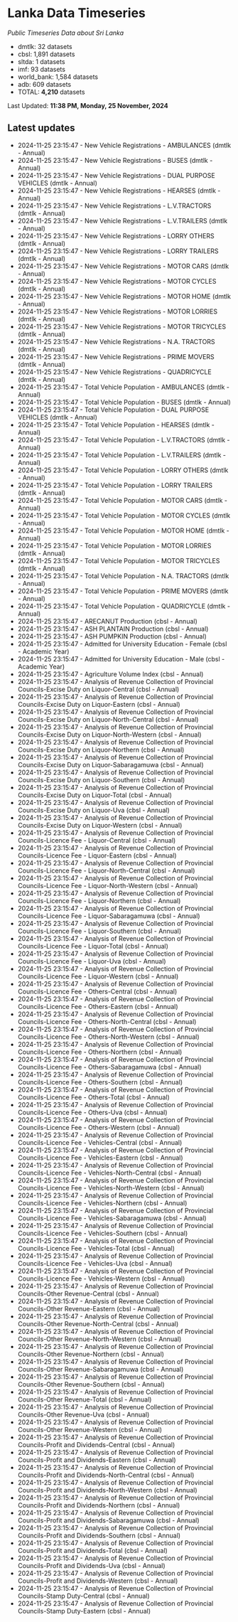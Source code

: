 # Lanka Data Timeseries
*Public Timeseries Data about Sri Lanka*

* dmtlk: 32 datasets
* cbsl: 1,891 datasets
* sltda: 1 datasets
* imf: 93 datasets
* world_bank: 1,584 datasets
* adb: 609 datasets
* TOTAL: **4,210** datasets

Last Updated: **11:38 PM, Monday, 25 November, 2024**

## Latest updates

* 2024-11-25 23:15:47 - New Vehicle Registrations - AMBULANCES (dmtlk - Annual)
* 2024-11-25 23:15:47 - New Vehicle Registrations - BUSES (dmtlk - Annual)
* 2024-11-25 23:15:47 - New Vehicle Registrations - DUAL PURPOSE VEHICLES (dmtlk - Annual)
* 2024-11-25 23:15:47 - New Vehicle Registrations - HEARSES (dmtlk - Annual)
* 2024-11-25 23:15:47 - New Vehicle Registrations - L.V.TRACTORS (dmtlk - Annual)
* 2024-11-25 23:15:47 - New Vehicle Registrations - L.V.TRAILERS (dmtlk - Annual)
* 2024-11-25 23:15:47 - New Vehicle Registrations - LORRY OTHERS (dmtlk - Annual)
* 2024-11-25 23:15:47 - New Vehicle Registrations - LORRY TRAILERS (dmtlk - Annual)
* 2024-11-25 23:15:47 - New Vehicle Registrations - MOTOR CARS (dmtlk - Annual)
* 2024-11-25 23:15:47 - New Vehicle Registrations - MOTOR CYCLES (dmtlk - Annual)
* 2024-11-25 23:15:47 - New Vehicle Registrations - MOTOR HOME (dmtlk - Annual)
* 2024-11-25 23:15:47 - New Vehicle Registrations - MOTOR LORRIES (dmtlk - Annual)
* 2024-11-25 23:15:47 - New Vehicle Registrations - MOTOR TRICYCLES (dmtlk - Annual)
* 2024-11-25 23:15:47 - New Vehicle Registrations - N.A. TRACTORS (dmtlk - Annual)
* 2024-11-25 23:15:47 - New Vehicle Registrations - PRIME MOVERS (dmtlk - Annual)
* 2024-11-25 23:15:47 - New Vehicle Registrations - QUADRICYCLE (dmtlk - Annual)
* 2024-11-25 23:15:47 - Total Vehicle Population - AMBULANCES (dmtlk - Annual)
* 2024-11-25 23:15:47 - Total Vehicle Population - BUSES (dmtlk - Annual)
* 2024-11-25 23:15:47 - Total Vehicle Population - DUAL PURPOSE VEHICLES (dmtlk - Annual)
* 2024-11-25 23:15:47 - Total Vehicle Population - HEARSES (dmtlk - Annual)
* 2024-11-25 23:15:47 - Total Vehicle Population - L.V.TRACTORS (dmtlk - Annual)
* 2024-11-25 23:15:47 - Total Vehicle Population - L.V.TRAILERS (dmtlk - Annual)
* 2024-11-25 23:15:47 - Total Vehicle Population - LORRY OTHERS (dmtlk - Annual)
* 2024-11-25 23:15:47 - Total Vehicle Population - LORRY TRAILERS (dmtlk - Annual)
* 2024-11-25 23:15:47 - Total Vehicle Population - MOTOR CARS (dmtlk - Annual)
* 2024-11-25 23:15:47 - Total Vehicle Population - MOTOR CYCLES (dmtlk - Annual)
* 2024-11-25 23:15:47 - Total Vehicle Population - MOTOR HOME (dmtlk - Annual)
* 2024-11-25 23:15:47 - Total Vehicle Population - MOTOR LORRIES (dmtlk - Annual)
* 2024-11-25 23:15:47 - Total Vehicle Population - MOTOR TRICYCLES (dmtlk - Annual)
* 2024-11-25 23:15:47 - Total Vehicle Population - N.A. TRACTORS (dmtlk - Annual)
* 2024-11-25 23:15:47 - Total Vehicle Population - PRIME MOVERS (dmtlk - Annual)
* 2024-11-25 23:15:47 - Total Vehicle Population - QUADRICYCLE (dmtlk - Annual)
* 2024-11-25 23:15:47 - ARECANUT Production (cbsl - Annual)
* 2024-11-25 23:15:47 - ASH PLANTAIN Production (cbsl - Annual)
* 2024-11-25 23:15:47 - ASH PUMPKIN Production (cbsl - Annual)
* 2024-11-25 23:15:47 - Admitted for University Education - Female (cbsl - Academic Year)
* 2024-11-25 23:15:47 - Admitted for University Education - Male (cbsl - Academic Year)
* 2024-11-25 23:15:47 - Agriculture Volume Index (cbsl - Annual)
* 2024-11-25 23:15:47 - Analysis of Revenue Collection of Provincial Councils-Excise Duty on Liquor-Central (cbsl - Annual)
* 2024-11-25 23:15:47 - Analysis of Revenue Collection of Provincial Councils-Excise Duty on Liquor-Eastern (cbsl - Annual)
* 2024-11-25 23:15:47 - Analysis of Revenue Collection of Provincial Councils-Excise Duty on Liquor-North-Central (cbsl - Annual)
* 2024-11-25 23:15:47 - Analysis of Revenue Collection of Provincial Councils-Excise Duty on Liquor-North-Western (cbsl - Annual)
* 2024-11-25 23:15:47 - Analysis of Revenue Collection of Provincial Councils-Excise Duty on Liquor-Northern (cbsl - Annual)
* 2024-11-25 23:15:47 - Analysis of Revenue Collection of Provincial Councils-Excise Duty on Liquor-Sabaragamuwa (cbsl - Annual)
* 2024-11-25 23:15:47 - Analysis of Revenue Collection of Provincial Councils-Excise Duty on Liquor-Southern (cbsl - Annual)
* 2024-11-25 23:15:47 - Analysis of Revenue Collection of Provincial Councils-Excise Duty on Liquor-Total (cbsl - Annual)
* 2024-11-25 23:15:47 - Analysis of Revenue Collection of Provincial Councils-Excise Duty on Liquor-Uva (cbsl - Annual)
* 2024-11-25 23:15:47 - Analysis of Revenue Collection of Provincial Councils-Excise Duty on Liquor-Western (cbsl - Annual)
* 2024-11-25 23:15:47 - Analysis of Revenue Collection of Provincial Councils-Licence Fee - Liquor-Central (cbsl - Annual)
* 2024-11-25 23:15:47 - Analysis of Revenue Collection of Provincial Councils-Licence Fee - Liquor-Eastern (cbsl - Annual)
* 2024-11-25 23:15:47 - Analysis of Revenue Collection of Provincial Councils-Licence Fee - Liquor-North-Central (cbsl - Annual)
* 2024-11-25 23:15:47 - Analysis of Revenue Collection of Provincial Councils-Licence Fee - Liquor-North-Western (cbsl - Annual)
* 2024-11-25 23:15:47 - Analysis of Revenue Collection of Provincial Councils-Licence Fee - Liquor-Northern (cbsl - Annual)
* 2024-11-25 23:15:47 - Analysis of Revenue Collection of Provincial Councils-Licence Fee - Liquor-Sabaragamuwa (cbsl - Annual)
* 2024-11-25 23:15:47 - Analysis of Revenue Collection of Provincial Councils-Licence Fee - Liquor-Southern (cbsl - Annual)
* 2024-11-25 23:15:47 - Analysis of Revenue Collection of Provincial Councils-Licence Fee - Liquor-Total (cbsl - Annual)
* 2024-11-25 23:15:47 - Analysis of Revenue Collection of Provincial Councils-Licence Fee - Liquor-Uva (cbsl - Annual)
* 2024-11-25 23:15:47 - Analysis of Revenue Collection of Provincial Councils-Licence Fee - Liquor-Western (cbsl - Annual)
* 2024-11-25 23:15:47 - Analysis of Revenue Collection of Provincial Councils-Licence Fee - Others-Central (cbsl - Annual)
* 2024-11-25 23:15:47 - Analysis of Revenue Collection of Provincial Councils-Licence Fee - Others-Eastern (cbsl - Annual)
* 2024-11-25 23:15:47 - Analysis of Revenue Collection of Provincial Councils-Licence Fee - Others-North-Central (cbsl - Annual)
* 2024-11-25 23:15:47 - Analysis of Revenue Collection of Provincial Councils-Licence Fee - Others-North-Western (cbsl - Annual)
* 2024-11-25 23:15:47 - Analysis of Revenue Collection of Provincial Councils-Licence Fee - Others-Northern (cbsl - Annual)
* 2024-11-25 23:15:47 - Analysis of Revenue Collection of Provincial Councils-Licence Fee - Others-Sabaragamuwa (cbsl - Annual)
* 2024-11-25 23:15:47 - Analysis of Revenue Collection of Provincial Councils-Licence Fee - Others-Southern (cbsl - Annual)
* 2024-11-25 23:15:47 - Analysis of Revenue Collection of Provincial Councils-Licence Fee - Others-Total (cbsl - Annual)
* 2024-11-25 23:15:47 - Analysis of Revenue Collection of Provincial Councils-Licence Fee - Others-Uva (cbsl - Annual)
* 2024-11-25 23:15:47 - Analysis of Revenue Collection of Provincial Councils-Licence Fee - Others-Western (cbsl - Annual)
* 2024-11-25 23:15:47 - Analysis of Revenue Collection of Provincial Councils-Licence Fee - Vehicles-Central (cbsl - Annual)
* 2024-11-25 23:15:47 - Analysis of Revenue Collection of Provincial Councils-Licence Fee - Vehicles-Eastern (cbsl - Annual)
* 2024-11-25 23:15:47 - Analysis of Revenue Collection of Provincial Councils-Licence Fee - Vehicles-North-Central (cbsl - Annual)
* 2024-11-25 23:15:47 - Analysis of Revenue Collection of Provincial Councils-Licence Fee - Vehicles-North-Western (cbsl - Annual)
* 2024-11-25 23:15:47 - Analysis of Revenue Collection of Provincial Councils-Licence Fee - Vehicles-Northern (cbsl - Annual)
* 2024-11-25 23:15:47 - Analysis of Revenue Collection of Provincial Councils-Licence Fee - Vehicles-Sabaragamuwa (cbsl - Annual)
* 2024-11-25 23:15:47 - Analysis of Revenue Collection of Provincial Councils-Licence Fee - Vehicles-Southern (cbsl - Annual)
* 2024-11-25 23:15:47 - Analysis of Revenue Collection of Provincial Councils-Licence Fee - Vehicles-Total (cbsl - Annual)
* 2024-11-25 23:15:47 - Analysis of Revenue Collection of Provincial Councils-Licence Fee - Vehicles-Uva (cbsl - Annual)
* 2024-11-25 23:15:47 - Analysis of Revenue Collection of Provincial Councils-Licence Fee - Vehicles-Western (cbsl - Annual)
* 2024-11-25 23:15:47 - Analysis of Revenue Collection of Provincial Councils-Other Revenue-Central (cbsl - Annual)
* 2024-11-25 23:15:47 - Analysis of Revenue Collection of Provincial Councils-Other Revenue-Eastern (cbsl - Annual)
* 2024-11-25 23:15:47 - Analysis of Revenue Collection of Provincial Councils-Other Revenue-North-Central (cbsl - Annual)
* 2024-11-25 23:15:47 - Analysis of Revenue Collection of Provincial Councils-Other Revenue-North-Western (cbsl - Annual)
* 2024-11-25 23:15:47 - Analysis of Revenue Collection of Provincial Councils-Other Revenue-Northern (cbsl - Annual)
* 2024-11-25 23:15:47 - Analysis of Revenue Collection of Provincial Councils-Other Revenue-Sabaragamuwa (cbsl - Annual)
* 2024-11-25 23:15:47 - Analysis of Revenue Collection of Provincial Councils-Other Revenue-Southern (cbsl - Annual)
* 2024-11-25 23:15:47 - Analysis of Revenue Collection of Provincial Councils-Other Revenue-Total (cbsl - Annual)
* 2024-11-25 23:15:47 - Analysis of Revenue Collection of Provincial Councils-Other Revenue-Uva (cbsl - Annual)
* 2024-11-25 23:15:47 - Analysis of Revenue Collection of Provincial Councils-Other Revenue-Western (cbsl - Annual)
* 2024-11-25 23:15:47 - Analysis of Revenue Collection of Provincial Councils-Profit and Dividends-Central (cbsl - Annual)
* 2024-11-25 23:15:47 - Analysis of Revenue Collection of Provincial Councils-Profit and Dividends-Eastern (cbsl - Annual)
* 2024-11-25 23:15:47 - Analysis of Revenue Collection of Provincial Councils-Profit and Dividends-North-Central (cbsl - Annual)
* 2024-11-25 23:15:47 - Analysis of Revenue Collection of Provincial Councils-Profit and Dividends-North-Western (cbsl - Annual)
* 2024-11-25 23:15:47 - Analysis of Revenue Collection of Provincial Councils-Profit and Dividends-Northern (cbsl - Annual)
* 2024-11-25 23:15:47 - Analysis of Revenue Collection of Provincial Councils-Profit and Dividends-Sabaragamuwa (cbsl - Annual)
* 2024-11-25 23:15:47 - Analysis of Revenue Collection of Provincial Councils-Profit and Dividends-Southern (cbsl - Annual)
* 2024-11-25 23:15:47 - Analysis of Revenue Collection of Provincial Councils-Profit and Dividends-Total (cbsl - Annual)
* 2024-11-25 23:15:47 - Analysis of Revenue Collection of Provincial Councils-Profit and Dividends-Uva (cbsl - Annual)
* 2024-11-25 23:15:47 - Analysis of Revenue Collection of Provincial Councils-Profit and Dividends-Western (cbsl - Annual)
* 2024-11-25 23:15:47 - Analysis of Revenue Collection of Provincial Councils-Stamp Duty-Central (cbsl - Annual)
* 2024-11-25 23:15:47 - Analysis of Revenue Collection of Provincial Councils-Stamp Duty-Eastern (cbsl - Annual)